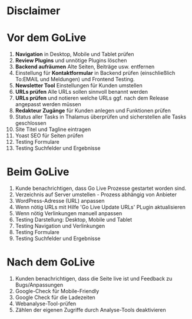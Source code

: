 # Disclaimer

# Vor dem GoLive
1. **Navigation** in Desktop, Mobile und Tablet prüfen
1. **Review Plugins** und unnötige Plugins löschen
1. **Backend aufräumen** Alte Seiten, Beiträge usw. entfernen
1. Einstellung für **Kontaktformular** in Backend prüfen (einschließlich To:EMAIL und Meldungen) und Frontend Testing.
1. **Newsletter Tool** Einstellungen für Kunden umstellen
1. **URLs prüfen** Alle URLs sollen sinnvoll benannt werden 
1. **URLs prüfen** und notieren welche URLs ggf. nach dem Release angepasst werden müssen
1. **Redakteur Zugänge** für Kunden anlegen und Funktionen prüfen
1. Status aller Tasks in Thalamus überprüfen und sicherstellen alle Tasks geschlossen
1. Site Titel und Tagline eintragen
1. Yoast SEO für Seiten prüfen
1. Testing Formulare
1. Testing Suchfelder und Ergebnisse

# Beim GoLive
1. Kunde benachrichtigen, dass Go Live Prozesse gestartet worden sind.
1. Verzeichnis auf Server umstellen - Prozess abhängig von Anbieter
1. WordPress-Adresse (URL) anpassen
1. Wenn nötig URLs mit Hilfe 'Go Live Update URLs' PLugin aktualisieren
1. Wenn nötig Verlinkungen manuell anpassen
1. Testing Darstellung: Desktop, Mobile und Tablet 
1. Testing Navigation und Verlinkungen
1. Testing Formulare
1. Testing Suchfelder und Ergebnisse

# Nach dem GoLive
1. Kunden benachrichtigen, dass die Seite live ist und Feedback zu Bugs/Anpassungen
1. Google-Check für Mobile-Friendly
1. Google Check für die Ladezeiten
1. Webanalyse-Tool-prüfen
1. Zählen der eigenen Zugriffe durch Analyse-Tools deaktivieren

